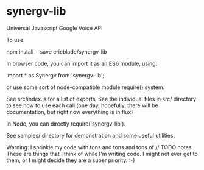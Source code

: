 # synergv-lib
Universal Javascript Google Voice API

To use:

npm install --save ericblade/synergv-lib

In browser code, you can import it as an ES6 module, using:

import * as Synergv from 'synergv-lib';

or use some sort of node-compatible module require() system.

See src/index.js for a list of exports.  See the individual files in src/ directory to see how
to use each call (one day, hopefully, there will be documentation, but right now everything is
in flux)

In Node, you can directly require('synergv-lib').

See samples/ directory for demonstration and some useful utilities.

Warning: I sprinkle my code with tons and tons and tons of // TODO notes.
These are things that I think of while I'm writing code.  I might not ever get to them, or I
might decide they are a super priority. :-)
